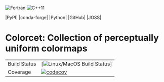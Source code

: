 ![Fortran](https://img.shields.io/badge/fortran-2003-blue) ![C++11](https://img.shields.io/badge/C%2B%2B-11-blue)

|PyPI| |conda-forge| |Python| |GitHub| |JOSS|

# Colorcet: Collection of perceptually uniform colormaps

|    |    |
| --- | --- |
| Build Status | [![Linux/MacOS Build Status](https://github.com/Yalunin1/Quantum-algorithms/)]|
| Coverage | [![codecov](https://codecov.io/gh/holoviz/colorcet/branch/main/graph/badge.svg)](https://codecov.io/gh/holoviz/colorcet) ||
